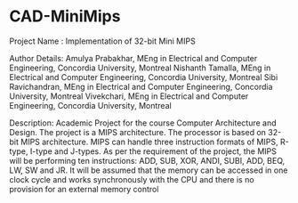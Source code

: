 # CAD-MiniMips
Project Name :
Implementation of 32-bit Mini MIPS


Author Details:
Amulya Prabakhar, MEng in Electrical and Computer Engineering, Concordia University, Montreal
Nishanth Tamalla, MEng in Electrical and Computer Engineering, Concordia University, Montreal
Sibi Ravichandran, MEng in Electrical and Computer Engineering, Concordia University, Montreal
Vivekchari, MEng in Electrical and Computer Engineering, Concordia University, Montreal

Description:
Academic Project for the course Computer Architecture and Design. The project is a MIPS architecture. The processor is based on 32-bit MIPS architecture. MIPS can handle three instruction formats of MIPS, R-type, I-type and J-types. As per the requirement of the project, the MIPS will be performing ten instructions: ADD, SUB, XOR, ANDI, SUBI, ADD, BEQ, LW, SW and JR. It will be assumed that the memory can be accessed in one clock cycle and works synchronously with the CPU and there is no provision for an external memory control
